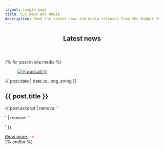 ```yaml
---
layout: single-page
title: BJC News and Media
description: Read the latest news and media releases from the Budget Justice Coalition
---
```


<div class="component-wrapper latest-news">
  <div class="content-container">
    <header class="header-cta">
      <h2 class="section-header">Latest news</h2>
    </header>
  </div>

<div class="component-wrapper">
  <div class="content-container">
    <section class="two-column-grid">
      {% for post in site.media %}
      <article class="grid-item news-item">
        <figure class="grid-item-figure">
          <a href="{{ post.url }}">
            <img src="{{ post.thumbnail }}" alt="{{ post.alt }}" loading="lazy">
          </a>
        </figure>
        <div class="grid-content">
          <time datetime="2019-09-19">{{ post.date | date_to_long_string }}</time>
          <h2 class="grid-item-header">{{ post.title }}</h2>
          <p class="grid-item-text">{{ post.excerpt | remove: '<p>' | remove: '</p>' }}</p>
          <a href="{{ post.url }}" class="read-more">
            Read more
            <svg class="read-more-icon" xmlns="http://www.w3.org/2000/svg" width="20" height="8" viewBox="0 0 20 8">
            <g fill="#E05363" fill-rule="evenodd">
              <rect width="14.545" height="1.6" y="3.2"/>
              <polygon points="14.546 0 20 4 14.547 7.999"/>
            </g>
          </svg>        
          </a>
        </div>
      </article>
      {% endfor %}
    </section>
  </div>
</div>
